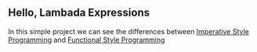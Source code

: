 Hello, Lambada Expressions
--------------------------
In this simple project we can see the differences between [Imperative Style Programming](https://github.com/robsonoduarte/java-functional/blob/master/hello-lambda-expressions/src/main/java/br/com/mystudies/java/functional/DiscountImperative.java) and [Functional Style Programming](https://github.com/robsonoduarte/java-functional/blob/master/hello-lambda-expressions/src/main/java/br/com/mystudies/java/functional/DiscountFunctional.java)
